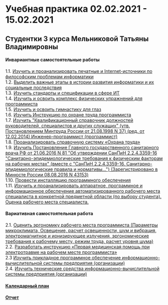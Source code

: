 # Учебная практика 02.02.2021 - 15.02.2021
## Студентки 3 курса Мельниковой Татьяны Владимировны
#### Инвариантные самостоятельные работы
1.1. [Изучить и проанализировать печатные и Internet-источники по философским проблемам информатики](/ИСР_1.pdf)  
1.2. [Выделить важные этапы в истории развития информатики и их социальные последствия](/ИСР_2.pdf)  
1.3. [Изучить стандарты и спецификации в сфере ИТ](/ИСР_3.pdf)  
1.4. [Изучить и освоить комплекс физических упражнений для программиста](/ИСР_4.pdf)  
1.5. [Изучить и освоить гимнастику для глаз](/ИСР_5.pdf)  
1.6. [Изучить Инструкцию по охране труда программиста](/ИСР_6.pdf)  
1.7. [Изучить "Квалификационный справочник должностей руководителей, специалистов и других служащих" (утв. Постановлением Минтруда России от 21.08.1998 N 37) (ред. от 12.02.2014)
Инженер-программист (программист)](/ИСР_7.pdf)  
1.8. [Проанализировать справочную систему «Охрана труда»](/ИСР_8.pdf)  
1.9. [Изучить Постановление Главного государственного санитарного врача РФ от 21.06.2016 N 81 "Об утверждении СанПиН 2.2.4.3359-16 "Санитарно-эпидемиологические требования к физическим факторам на рабочих местах" (вместе с "СанПиН 2.2.4.3359-16. Санитарно-эпидемиологические правила и нормативы...") (Зарегистрировано в Минюсте России 08.08.2016 N 43153)](/ИСР_9.pdf)  
1.10. [Провести инсталляцию программного обеспечения](/ИСР_10.pdf)  
1.11. [Изучить и проанализировать аппаратное, программное и информационное обеспечение автоматизированного рабочего места специалиста в конкретной предметной области (по выбору студента). Оценка рабочего места специалиста.](/ИСР_11.pdf)  
#### Вариативная самостоятельная работа
2.1. [Оценить эргономику рабочего места программиста (Параметры микроклимата, Освещение, расчет освещенности, шум и вибрация, электромагнитное и ионизирующее излучения, эргономические требования к рабочему месту, режим труда, расчет уровня шума)](/ВСР_1.pdf)  
2.2. [Разработать инструкцию «Первая медицинская помощь при электротравме на рабочем месте программиста»](/ВСР_2.pdf)  
2.3  [Изучить прикладное программное обеспечение информационно-вычислительной системы предприятия (организации)](/ВСР_3.pdf)  
2.4. [Изучить технические средства информационно-вычислительной системы предприятия (организации)](/ВСР_4.pdf)   
#### [Календарный план](/МельниковаТВ_календарь.pdf) 
#### [Отчет](/МельниковаТВ_отчет.pdf)
